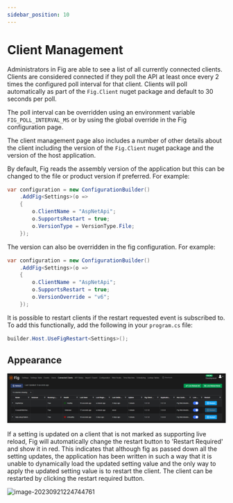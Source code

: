 ```yaml
---
sidebar_position: 10
---
```


# Client Management

Administrators in Fig are able to see a list of all currently connected clients. Clients are considered connected if they poll the API at least once every 2 times the configured poll interval for that client. Clients will poll automatically as part of the `Fig.Client` nuget package and default to 30 seconds per poll.

The poll interval can be overridden using an environment variable `FIG_POLL_INTERVAL_MS` or by using the global override in the Fig configuration page.

The client management page also includes a number of other details about the client including the version of the `Fig.Client` nuget package and the version of the host application. 

By default, Fig reads the assembly version of the application but this can be changed to the file or product version if preferred. For example:

```csharp
var configuration = new ConfigurationBuilder()
    .AddFig<Settings>(o =>
    {
        o.ClientName = "AspNetApi";
        o.SupportsRestart = true;
        o.VersionType = VersionType.File;
    });
```

The version can also be overridden in the fig configuration. For example:

```csharp
var configuration = new ConfigurationBuilder()
    .AddFig<Settings>(o =>
    {
        o.ClientName = "AspNetApi";
        o.SupportsRestart = true;
        o.VersionOverride = "v6";
    });
```

It is possible to restart clients if the restart requested event is subscribed to. To add this functionally, add the following in your `program.cs` file:

```csharp
builder.Host.UseFigRestart<Settings>();
```

## Appearance

![image-20220802230151478](../../static/img/connected-clients.png)

If a setting is updated on a client that is not marked as supporting live reload, Fig will automatically change the restart button to 'Restart Required' and show it in red. This indicates that although fig as passed down all the setting updates, the application has been written in such a way that it is unable to dynamically load the updated setting value and the only way to apply the updated setting value is to restart the client. The client can be restarted by clicking the restart required button.

![image-20230921224744761](../../static/img/image-20230921224744761.png)